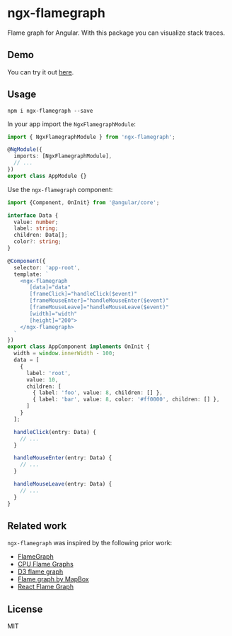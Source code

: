 # ngx-flamegraph

Flame graph for Angular. With this package you can visualize stack traces.

## Demo

You can try it out [here](https://ngx-flamegraph.firebaseapp.com/).

## Usage

```shell script
npm i ngx-flamegraph --save
```

In your app import the `NgxFlamegraphModule`:

```ts
import { NgxFlamegraphModule } from 'ngx-flamegraph';

@NgModule({
  imports: [NgxFlamegraphModule],
  // ...
})
export class AppModule {}
```

Use the `ngx-flamegraph` component:

```ts
import {Component, OnInit} from '@angular/core';

interface Data {
  value: number;
  label: string;
  children: Data[];
  color?: string;
}

@Component({
  selector: 'app-root',
  template: `
    <ngx-flamegraph
       [data]="data"
       [frameClick]="handleClick($event)"
       [frameMouseEnter]="handleMouseEnter($event)"
       [frameMouseLeave]="handleMouseLeave($event)"
       [width]="width"
       [height]="200">
    </ngx-flamegraph>
  `
})
export class AppComponent implements OnInit {
  width = window.innerWidth - 100;
  data = [
    {
      label: 'root',
      value: 10,
      children: [
        { label: 'foo', value: 8, children: [] },
        { label: 'bar', value: 8, color: '#ff0000', children: [] },
      ]
    }
  ];

  handleClick(entry: Data) {
    // ...
  }

  handleMouseEnter(entry: Data) {
    // ...
  }

  handleMouseLeave(entry: Data) {
    // ...
  }
}
```

## Related work

`ngx-flamegraph` was inspired by the following prior work:

- [FlameGraph](https://github.com/brendangregg/FlameGraph)
- [CPU Flame Graphs](http://www.brendangregg.com/FlameGraphs/cpuflamegraphs.html)
- [D3 flame graph](https://github.com/spiermar/d3-flame-graph)
- [Flame graph by MapBox](https://github.com/mapbox/flamebearer)
- [React Flame Graph](https://github.com/bvaughn/react-flame-graph)

## License

MIT

